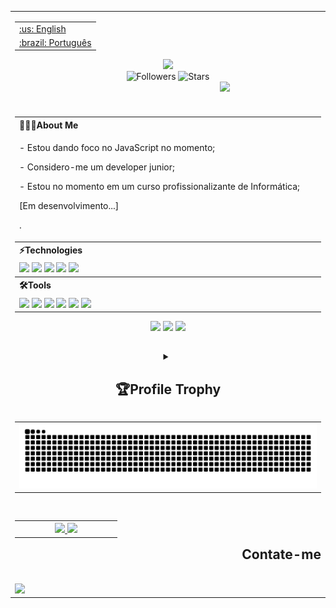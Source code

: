 <table align='center' width='99%'> <tr> <td width='99%'>
<table align="right">
 	<tr>
		<td>
			<a href="">:us: English</a>
		</td>
	</tr>
 	<tr>
		<td>
			<a href="">:brazil: Português</a>
		</td>
	</tr>
</table>
<h2></h2>
<header> 
	<div align = "center">
		<img src = "https://readme-typing-svg.herokuapp.com/?color=ff1659&size=35&center=true&vCenter=true&width=1000&lines=HELLO,+I'm+Dev+SaLLein_;I'm+16+years+old_;I+from+Brasil,+CE_;I+study+Informática_+;Be+Welcome!+:%29_" />
	</div>
		<section alignn= 'right'>
			<img src="https://komarev.com/ghpvc/?username=devsallein&label=Profile%20views&color=ff33ff&style=flat" alt="Followers" />
			<img src="https://img.shields.io/github/stars/DevSaLLein?affiliations=OWNER%2CCOLLABORATOR&color=ff33ff&style=flat" alt="Stars"/>
		</section>
	<section>
		<img src = "https://raw.githubusercontent.com/gist/DevSaLLein/d5fef3102b68c5cc66a9c92a10c87e9d/raw/f1bfb468a4acd72370114cc77735683e706c7cf9/card.svg" width="33%" align = "right"/>
	</section>	 
</header>
<main align = "left">
	<table>
		<tr> 
			<th width='535px'> 
				👨🏻‍💻About Me  
			</th>
		</tr>
		<tr>
			<td>
				<p>- Estou dando foco no JavaScript no momento; </p>
				<p>- Considero-me um developer junior; </p>
				<p>- Estou no momento em um curso profissionalizante de Informática; </p>
				<p> [Em desenvolvimento...] </p>
				<p>.</p
			</td>
		</tr>
		<tr>
			<th>
				⚡Technologies
		</tr>
			</th>	
		<tr> 
			<td>	
				<img src="https://img.shields.io/badge/-Git-0D1117?style=for-the-badge&logo=git&&logoColor=&labelColor=0D1117"/>	
				<img src="https://img.shields.io/badge/-CSS-0D1117?style=for-the-badge&logo=CSS3&logoColor=1572B6&labelColor=0D1117"/>
				<img src="https://img.shields.io/badge/-JavaScript-0D1117?style=for-the-badge&logo=JavaScript&logoColor=&labelColor=0D1117"/>
				<img src="https://img.shields.io/badge/-HTML-0D1117?style=for-the-badge&logo=HTML5&logoColor=&labelColor=0D1117"/>
				<img src="https://img.shields.io/badge/-PHP-0D1117?style=for-the-badge&logo=PHP&&logoColor=&labelColor=0D1117"/>
			</td>
		</tr>
		<tr> 
			<th>
				🛠Tools
			</th>
		</tr>
		<tr>
			<td>
				<img src="https://img.shields.io/badge/-GitHub-0D1117?style=for-the-badge&logo=github&logoColor=&labelColor=0D1117"/>
				<img src ='https://img.shields.io/badge/-Windows-0D1117?style=for-the-badge&logo=windows&labelColor=0D1117'/>
				<img src="https://img.shields.io/badge/-Visual%20Studio%20Code-0D1117?style=for-the-badge&logo=visual-studio-code&logoColor=007ACC&labelColor=0D1117"/>
				<img src="https://img.shields.io/badge/-Edge-0D1117?style=for-the-badge&logo=Microsoft-edge&&logoColor=007ACC&labelColor=0D1117"/>
				<img src='https://img.shields.io/badge/-microsoft_office-0D1117?style=for-the-badge&logo=microsoft-office&labelColor=0D1117'/>
				<img src='https://img.shields.io/badge/-microsoft_office-0D1117?style=for-the-badge&logo=microsoft-office&labelColor=0D1117'/>
			</td>
		</tr>
	</table>
	<section align='center'>
		<img width="32.5%" src="https://github-readme-stats.vercel.app/api/top-langs/?username=DevSaLLein&layout=compact&hide_border=true&&theme=dracula"/>
		<img width="33%" src="https://github-readme-stats.vercel.app/api?username=DevSaLLein&layout=compact&hide_border=true&&theme=dracula"/>
		<img width="33%" src="https://github-readme-streak-stats.herokuapp.com/?user=DevSaLLein&layout=compact&hide_border=true&&theme=dracula"/>
	</section>
</main>	
<footer>
	<h2></h2>
	<details align='center'>
 		<summary>
			<h2> 🏆Profile Trophy </h2>
		</summary>
		<img src="https://github-profile-trophy.vercel.app/?username=DevSaLLein&column=6&theme=onedark&margin-w=5&margin-h=5" width='750px'/>
	</details>
	<div name='Cobrinha'>
		<table align='center'>
  			<tr><td><img src="https://github.com/DevSaLLein/DevSaLLein/blob/output/github-contribution-grid-snake.svg" width="100%" ></td></tr>
		</table>
	</div>
	<section align ="right">
		<table align='left'>
			<tr>
				<th width='150px' align='center'>
					<a href="https://www.instagram.com/labrysinfo_student/" target="_blank">
						<img width='140px'src="https://img.shields.io/badge/-@labrysinfo-%23E4405F?style=for-the-badge&logo=instagram&logoColor=white"/>
					</a>
					<a href="https://www.linkedin.com/in/isaac-lima-de-andrade-6a661524b/" target="_blank">
						<img width='140px' src="https://img.shields.io/badge/IsaacLima-%230077B5.svg?&style=for-the-badge&logo=linkedin&logoColor=white"/>	
					</a>
				</th>
			</tr>
		</table>
		<h2>Contate-me</h2>	
	</section>
	</br>
	<img width=100% src="https://capsule-render.vercel.app/api?type=waving&color=00bfbf&height=70&section=footer"/>
</footer>
</td></tr></table>

 <!--
		ONDAS
<img width=100% src="https://capsule-render.vercel.app/api?type=waving&color=ffc0cb&height=120&section=header"/>


<main>
	<h2> Profile Trophy 🏆</h2>
	<img src="https://github-profile-trophy.vercel.app/?username=DevSaLLein&column=6&theme=dracula&margin-w=5&margin-h=5" width='50%' height='100%'/>	
</main>


		GIFs
	<img src = "https://camo.githubusercontent.com/5ddf73ad3a205111cf8c686f687fc216c2946a75005718c8da5b837ad9de78c9/68747470733a2f2f7468756d62732e6766796361742e636f6d2f4576696c4e657874446576696c666973682d736d616c6c2e676966" aligh= "right" width="100px" height= "100px"/>
	<img src="https://developers.giphy.com/branch/master/static/api-512d36c09662682717108a38bbb5c57d.gif" width="480"/>
	<img src="https://developers.giphy.com/branch/master/static/api-512d36c09662682717108a38bbb5c57d.gif" width="480"/>


		HI
	<h1 align="left">Hi <img src="https://raw.githubusercontent.com/kaueMarques/kaueMarques/master/hi.gif" height="30px">, I'm  Labrys SaLLein</h1>
	
	<a href="www.instagram.com" target="_blank"><img src="https://img.shields.io/badge/-Instagram-%23E4405F?style=for-the-badge&logo=instagram&logoColor=white"</a>

		Contribuição
	<img src="https://activity-graph.herokuapp.com/graph?username=DevSaLLein&theme=gotham&hide_border=true&area=true">

	### Other Knowledge:
	<img src="https://img.shields.io/badge/-python-0D1117?style=for-the-badge&logo=python&logoColor=1572B6&labelColor=0D1117">	
	![MySQL](https://img.shields.io/badge/-mysql-0D1117?style=for-the-badge&logo=mysql&labelColor=0D1117)&nbsp;
	![Figma](https://img.shields.io/badge/-figma-0D1117?style=for-the-badge&logo=figma&labelColor=0D1117)&nbsp;
	[React](https://img.shields.io/badge/react-%2320232a.svg?style=for-the-badge&logo=react&logoColor=%2361DAFB)

 		Número de visitantes
	<table align='center'> 
			<tr> 
				<th> Visitantes </th>
			</tr>
		</table>
	<section align='center'>
		<img src="https://profile-counter.glitch.me/DevSaLLein/count.svg"/>
	</section>
-->
